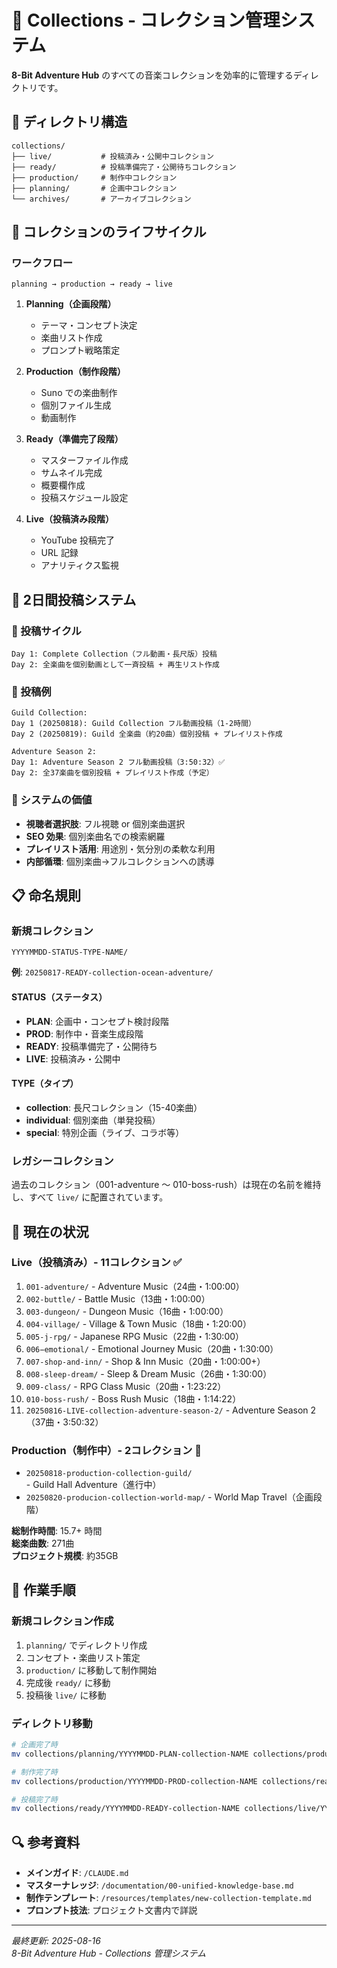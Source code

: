 # 🎵 Collections - コレクション管理システム

**8-Bit Adventure Hub** のすべての音楽コレクションを効率的に管理するディレクトリです。

## 📁 ディレクトリ構造

```
collections/
├── live/           # 投稿済み・公開中コレクション
├── ready/          # 投稿準備完了・公開待ちコレクション
├── production/     # 制作中コレクション
├── planning/       # 企画中コレクション
└── archives/       # アーカイブコレクション
```

## 🔄 コレクションのライフサイクル

### ワークフロー
```
planning → production → ready → live
```

1. **Planning（企画段階）**
   - テーマ・コンセプト決定
   - 楽曲リスト作成
   - プロンプト戦略策定

2. **Production（制作段階）**
   - Suno での楽曲制作
   - 個別ファイル生成
   - 動画制作

3. **Ready（準備完了段階）**
   - マスターファイル作成
   - サムネイル完成
   - 概要欄作成
   - 投稿スケジュール設定

4. **Live（投稿済み段階）**
   - YouTube 投稿完了
   - URL 記録
   - アナリティクス監視

## 🚀 2日間投稿システム

### 📅 投稿サイクル
```
Day 1: Complete Collection（フル動画・長尺版）投稿
Day 2: 全楽曲を個別動画として一斉投稿 + 再生リスト作成
```

### 🎯 投稿例
```
Guild Collection:
Day 1 (20250818): Guild Collection フル動画投稿（1-2時間）
Day 2 (20250819): Guild 全楽曲（約20曲）個別投稿 + プレイリスト作成

Adventure Season 2:
Day 1: Adventure Season 2 フル動画投稿（3:50:32）✅
Day 2: 全37楽曲を個別投稿 + プレイリスト作成（予定）
```

### 🎯 システムの価値
- **視聴者選択肢**: フル視聴 or 個別楽曲選択
- **SEO 効果**: 個別楽曲名での検索網羅
- **プレイリスト活用**: 用途別・気分別の柔軟な利用
- **内部循環**: 個別楽曲→フルコレクションへの誘導

## 📋 命名規則

### 新規コレクション
```
YYYYMMDD-STATUS-TYPE-NAME/
```

**例**: `20250817-READY-collection-ocean-adventure/`

#### STATUS（ステータス）
- **PLAN**: 企画中・コンセプト検討段階
- **PROD**: 制作中・音楽生成段階
- **READY**: 投稿準備完了・公開待ち
- **LIVE**: 投稿済み・公開中

#### TYPE（タイプ）
- **collection**: 長尺コレクション（15-40楽曲）
- **individual**: 個別楽曲（単発投稿）
- **special**: 特別企画（ライブ、コラボ等）

### レガシーコレクション
過去のコレクション（001-adventure 〜 010-boss-rush）は現在の名前を維持し、すべて `live/` に配置されています。

## 🎯 現在の状況

### Live（投稿済み）- 11コレクション ✅
1. `001-adventure/` - Adventure Music（24曲・1:00:00）
2. `002-buttle/` - Battle Music（13曲・1:00:00）
3. `003-dungeon/` - Dungeon Music（16曲・1:00:00）
4. `004-village/` - Village & Town Music（18曲・1:20:00）
5. `005-j-rpg/` - Japanese RPG Music（22曲・1:30:00）
6. `006−emotional/` - Emotional Journey Music（20曲・1:30:00）
7. `007-shop-and-inn/` - Shop & Inn Music（20曲・1:00:00+）
8. `008-sleep-dream/` - Sleep & Dream Music（26曲・1:30:00）
9. `009-class/` - RPG Class Music（20曲・1:23:22）
10. `010-boss-rush/` - Boss Rush Music（18曲・1:14:22）
11. `20250816-LIVE-collection-adventure-season-2/` - Adventure Season 2（37曲・3:50:32）

### Production（制作中）- 2コレクション 🚧
- `20250818-production-collection-guild/` - Guild Hall Adventure（進行中）
- `20250820-producion-collection-world-map/` - World Map Travel（企画段階）

**総制作時間**: 15.7+ 時間  
**総楽曲数**: 271曲  
**プロジェクト規模**: 約35GB

## 📝 作業手順

### 新規コレクション作成
1. `planning/` でディレクトリ作成
2. コンセプト・楽曲リスト策定
3. `production/` に移動して制作開始
4. 完成後 `ready/` に移動
5. 投稿後 `live/` に移動

### ディレクトリ移動
```bash
# 企画完了時
mv collections/planning/YYYYMMDD-PLAN-collection-NAME collections/production/YYYYMMDD-PROD-collection-NAME

# 制作完了時
mv collections/production/YYYYMMDD-PROD-collection-NAME collections/ready/YYYYMMDD-READY-collection-NAME

# 投稿完了時
mv collections/ready/YYYYMMDD-READY-collection-NAME collections/live/YYYYMMDD-LIVE-collection-NAME
```

## 🔍 参考資料

- **メインガイド**: `/CLAUDE.md`
- **マスターナレッジ**: `/documentation/00-unified-knowledge-base.md`
- **制作テンプレート**: `/resources/templates/new-collection-template.md`
- **プロンプト技法**: プロジェクト文書内で詳説

---

*最終更新: 2025-08-16*  
*8-Bit Adventure Hub - Collections 管理システム*